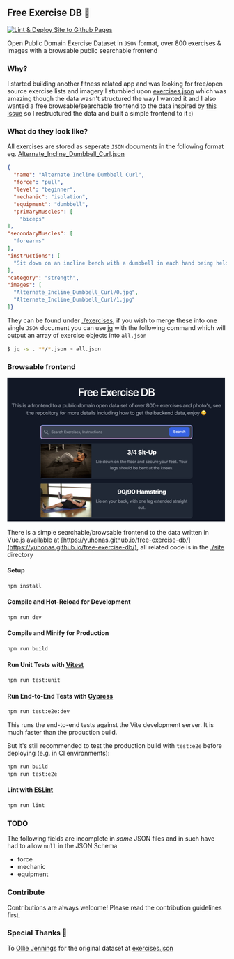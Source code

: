 ## Free Exercise DB 💪  
[![Lint & Deploy Site to Github Pages](https://github.com/yuhonas/free-exercise-db/actions/workflows/build-site.yaml/badge.svg)](https://github.com/yuhonas/free-exercise-db/actions/workflows/build-site.yaml)

Open Public Domain Exercise Dataset in `JSON` format, over 800 exercises & images with a browsable public searchable frontend

### Why?

I started building another fitness related app and was looking for free/open source exercise lists and imagery I stumbled upon
[exercises.json](https://github.com/wrkout/exercises.json) which was amazing though the data wasn't structured the way I wanted it and I also wanted a free browsable/searchable frontend to the data inspired by [this issue](https://github.com/wrkout/exercises.json/issues/5) so I restructured the data and built a simple frontend to it :)

### What do they look like?

All exercises are stored as seperate `JSON` documents in the following format eg. [Alternate_Incline_Dumbbell_Curl.json](./exercises/Alternate_Incline_Dumbbell_Curl.json)

```json
{
  "name": "Alternate Incline Dumbbell Curl",
  "force": "pull",
  "level": "beginner",
  "mechanic": "isolation",
  "equipment": "dumbbell",
  "primaryMuscles": [
    "biceps"
],
"secondaryMuscles": [
  "forearms"
],
"instructions": [
  "Sit down on an incline bench with a dumbbell in each hand being held at arms length. Tip: Keep the elbows close to the torso.This will be your   starting position."
],
"category": "strength",
"images": [
  "Alternate_Incline_Dumbbell_Curl/0.jpg",
  "Alternate_Incline_Dumbbell_Curl/1.jpg"
]}
```
They can be found under [./exercises](./exercises), if you wish to merge these into one single `JSON` document you can use [jq](https://stedolan.github.io/jq/) with the following command which will output an array of exercise objects into `all.json`

```bash
$ jq -s . **/*.json > all.json
```

### Browsable frontend

<img src="./site/public/screenshot.png" alt="Screenshot of browsable frontend" width="500">

There is a simple searchable/browsable frontend to the data written in [Vue.js](https://vuejs.org/)  available at [https://yuhonas.github.io/free-exercise-db/](https://yuhonas.github.io/free-exercise-db/), all related code is in the [./site](./site) directory


#### Setup

```sh
npm install
```

#### Compile and Hot-Reload for Development

```sh
npm run dev
```

#### Compile and Minify for Production

```sh
npm run build
```

#### Run Unit Tests with [Vitest](https://vitest.dev/)

```sh
npm run test:unit
```

#### Run End-to-End Tests with [Cypress](https://www.cypress.io/)

```sh
npm run test:e2e:dev
```

This runs the end-to-end tests against the Vite development server.
It is much faster than the production build.

But it's still recommended to test the production build with `test:e2e` before deploying (e.g. in CI environments):

```sh
npm run build
npm run test:e2e
```

#### Lint with [ESLint](https://eslint.org/)

```sh
npm run lint
```

### TODO

The following fields are incomplete in _some_ JSON files and in such have had to allow `null` in the JSON Schema

* force
* mechanic
* equipment

### Contribute
Contributions are always welcome! Please read the contribution guidelines first.

### Special Thanks 🙇
To [Ollie Jennings](https://github.com/OllieJennings) for the original dataset at [exercises.json](https://github.com/wrkout/exercises.json)
